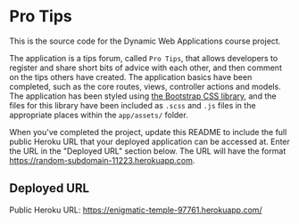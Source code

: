 # Pro Tips

This is the source code for the Dynamic Web Applications course project.

The application is a tips forum, called `Pro Tips`, that allows developers to register and share short bits of advice with each other, and then comment on the tips others have created.  The application basics have been completed, such as the core routes, views, controller actions and models.  The application has been styled using [the Bootstrap CSS library](https://getbootstrap.com/docs/4.0/getting-started/introduction/), and the files for this library have been included as `.scss` and `.js` files in the appropriate places within the `app/assets/` folder.

When you've completed the project, update this README to include the full public Heroku URL that your deployed application can be accessed at.  Enter the URL in the "Deployed URL" section below.  The URL will have the format https://random-subdomain-11223.herokuapp.com.

## Deployed URL

Public Heroku URL: https://enigmatic-temple-97761.herokuapp.com/
